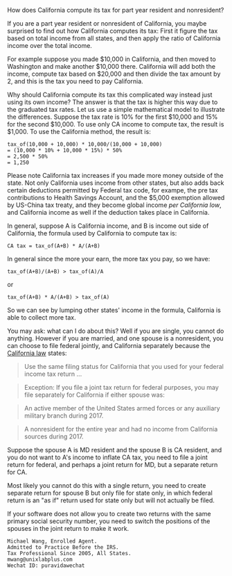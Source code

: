 How does California compute its tax for part year resident and nonresident?

If you are a part year resident or nonresident of California, you maybe surprised to find out how California computes its tax: First it figure the tax based on total income from all states, and then apply the ratio of California income over the total income.

For example suppose you made $10,000 in California, and then moved to Washington and make another $10,000 there. California will add both the income, compute tax based on $20,000 and then divide the tax amount by 2, and this is the tax you need to pay California.

Why should California compute its tax this complicated way instead just using its own income? The answer is that the tax is higher this way due to the graduated tax rates. Let us use a simple mathematical model to illustrate the differences. Suppose the tax rate is 10% for the first $10,000 and 15% for the second $10,000. To use only CA income to compute tax, the result is $1,000. To use the California method, the result is:

```
tax_of(10,000 + 10,000) * 10,000/(10,000 + 10,000)
= (10,000 * 10% + 10,000 * 15%) * 50%
= 2,500 * 50%
= 1,250
```

Please note California tax increases if you made more money outside of the state. Not only California uses income from other states, but also adds back certain deductions permitted by Federal tax code, for exampe, the pre tax contributions to Health Savings Account, and the $5,000 exemption allowed by US-China tax treaty, and they become global income *per California low*, and California income as well if the deduction takes place in California.

In general, suppose A is California income, and B is income out side of California, the formula used by California to compute tax is:

```
CA tax = tax_of(A+B) * A/(A+B)
```

In general since the more your earn, the more tax you pay, so we have:

```
tax_of(A+B)/(A+B) > tax_of(A)/A
```

or

```
tax_of(A+B) * A/(A+B) > tax_of(A)
```

So we can see by lumping other states' income in the formula, California is able to collect more tax. 

You may ask: what can I do about this? Well if you are single, you cannot do anything. However if you are married, and one spouse is a nonresident, you can choose to file federal jointly, and California separately because the [California law](https://www.ftb.ca.gov/individuals/filing-status-information.shtml) states:

>Use the same filing status for California that you used for your federal income tax return ...
 
>Exception: If you file a joint tax return for federal purposes, you may file separately for California if either spouse was:

>An active member of the United States armed forces or any auxiliary military branch during 2017.

>A nonresident for the entire year and had no income from California sources during 2017.

Suppose the spouse A is MD resident and the spouse B is CA resident, and you do not want to A's income to inflate CA tax, you need to file a joint return for federal, and perhaps a joint return for MD, but a separate return for CA.

Most likely you cannot do this with a single return, you need to create separate return for spouse B but only file for state only, in which federal return is an "as if" return used for state only but will not actually be filed.

If your software does not allow you to create two returns with the same primary social security number, you need to switch the positions of the spouses in the joint return to make it work.

```
Michael Wang, Enrolled Agent.
Admitted to Practice Before the IRS.
Tax Professional Since 2005, All States.
mwang@unixlabplus.com
Wechat ID: puravidawechat
```
